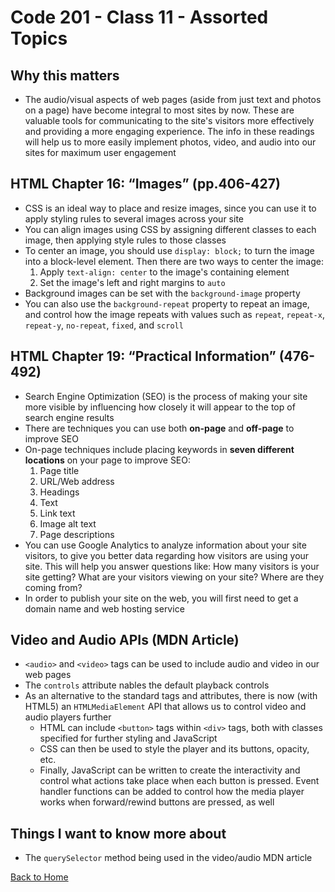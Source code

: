# Code 201 - Class 11 - Assorted Topics

## Why this matters

- The audio/visual aspects of web pages (aside from just text and photos on a page) have become integral to most sites by now. These are valuable tools for communicating to the site's visitors more effectively and providing a more engaging experience. The info in these readings will help us to more easily implement photos, video, and audio into our sites for maximum user engagement

## HTML Chapter 16: “Images” (pp.406-427)

- CSS is an ideal way to place and resize images, since you can use it to apply styling rules to several images across your site
- You can align images using CSS by assigning different classes to each image, then applying style rules to those classes
- To center an image, you should use `display: block;` to turn the image into a block-level element. Then there are two ways to center the image:
  1. Apply `text-align: center` to the image's containing element
  2. Set the image's left and right margins to `auto`
- Background images can be set with the `background-image` property
- You can also use the `background-repeat` property to repeat an image, and control how the image repeats with values such as `repeat`, `repeat-x`, `repeat-y`, `no-repeat`, `fixed`, and `scroll`

## HTML Chapter 19: “Practical Information” (476-492)

- Search Engine Optimization (SEO) is the process of making your site more visible by influencing how closely it will appear to the top of search engine results
- There are techniques you can use both **on-page** and **off-page** to improve SEO
- On-page techniques include placing keywords in **seven different locations** on your page to improve SEO:
  1. Page title
  2. URL/Web address
  3. Headings
  4. Text
  5. Link text
  6. Image alt text
  7. Page descriptions
- You can use Google Analytics to analyze information about your site visitors, to give you better data regarding how visitors are using your site. This will help you answer questions like: How many visitors is your site getting? What are your visitors viewing on your site? Where are they coming from?
- In order to publish your site on the web, you will first need to get a domain name and web hosting service

## Video and Audio APIs (MDN Article)

- `<audio>` and `<video>` tags can be used to include audio and video in our web pages
- The `controls` attribute nables the default playback controls
- As an alternative to the standard tags and attributes, there is now (with HTML5) an `HTMLMediaElement` API that allows us to control video and audio players further
  - HTML can include `<button>` tags within `<div>` tags, both with classes specified for further styling and JavaScript
  - CSS can then be used to style the player and its buttons, opacity, etc.
  - Finally, JavaScript can be written to create the interactivity and control what actions take place when each button is pressed. Event handler functions can be added to control how the media player works when forward/rewind buttons are pressed, as well

## Things I want to know more about

- The `querySelector` method being used in the video/audio MDN article

[Back to Home](../README.md)
